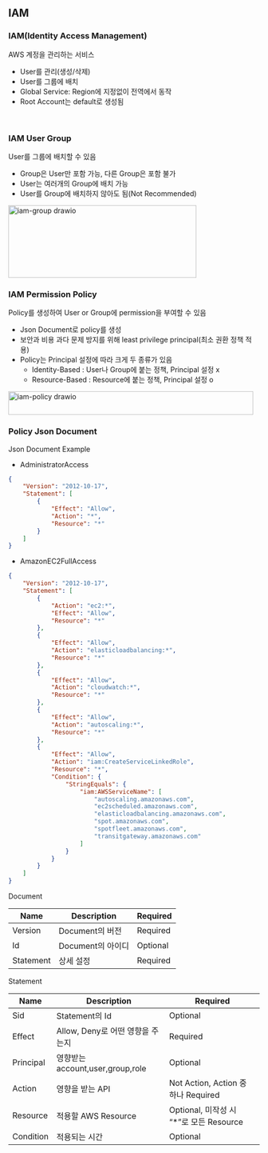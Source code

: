 ## IAM


### IAM(Identity Access Management)

AWS 계정을 관리하는 서비스

- User를 관리(생성/삭제)
- User를 그룹에 배치
- Global Service: Region에 지정없이 전역에서 동작
- Root Account는 default로 생성됨

<br>

### IAM User Group

User를 그룹에 배치할 수 있음

- Group은 User만 포함 가능, 다른 Group은 포함 불가
- User는 여러개의 Group에 배치 가능
- User를 Group에 배치하지 않아도 됨(Not Recommended)

<img width="377" height="145" alt="iam-group drawio" src="https://github.com/user-attachments/assets/0545adcf-79c7-42aa-a715-40d55fa8eaea" />

<br>

### IAM Permission Policy

Policy를 생성하여 User or Group에 permission을 부여할 수 있음

- Json Document로 policy를 생성
- 보안과 비용 과다 문제 방지를 위해 least privilege principal(최소 권환 정책 적용)
- Policy는 Principal 설정에 따라 크게 두 종류가 있음
    - Identity-Based : User나 Group에 붙는 정책, Principal 설정 x
    - Resource-Based : Resource에 붙는 정책, Principal 설정 o
<img width="491" height="47" alt="iam-policy drawio" src="https://github.com/user-attachments/assets/092588fa-d5a2-47ce-ba0c-c9e8f51e8474" />

<br>

### Policy Json Document

Json Document Example

- AdministratorAccess
```json
{
    "Version": "2012-10-17",
    "Statement": [
        {
            "Effect": "Allow",
            "Action": "*",
            "Resource": "*"
        }
    ]
}

```

- AmazonEC2FullAccess
```json
{
    "Version": "2012-10-17",
    "Statement": [
        {
            "Action": "ec2:*",
            "Effect": "Allow",
            "Resource": "*"
        },
        {
            "Effect": "Allow",
            "Action": "elasticloadbalancing:*",
            "Resource": "*"
        },
        {
            "Effect": "Allow",
            "Action": "cloudwatch:*",
            "Resource": "*"
        },
        {
            "Effect": "Allow",
            "Action": "autoscaling:*",
            "Resource": "*"
        },
        {
            "Effect": "Allow",
            "Action": "iam:CreateServiceLinkedRole",
            "Resource": "*",
            "Condition": {
                "StringEquals": {
                    "iam:AWSServiceName": [
                        "autoscaling.amazonaws.com",
                        "ec2scheduled.amazonaws.com",
                        "elasticloadbalancing.amazonaws.com",
                        "spot.amazonaws.com",
                        "spotfleet.amazonaws.com",
                        "transitgateway.amazonaws.com"
                    ]
                }
            }
        }
    ]
}

```

Document

| Name | Description | Required |
| --- | --- | --- |
| Version | Document의 버전 | Required |
| Id | Document의 아이디 | Optional |
| Statement | 상세 설정 | Required |

Statement

| Name | Description | Required |
| --- | --- | --- |
| Sid | Statement의 Id | Optional |
| Effect | Allow, Deny로 어떤 영향을 주는지 | Required |
| Principal | 영향받는 account,user,group,role | Optional |
| Action | 영향을 받는 API | Not Action, Action 중 하나 Required |
| Resource | 적용할 AWS Resource | Optional, 미작성 시 “*”로 모든 Resource |
| Condition | 적용되는 시간 | Optional |
